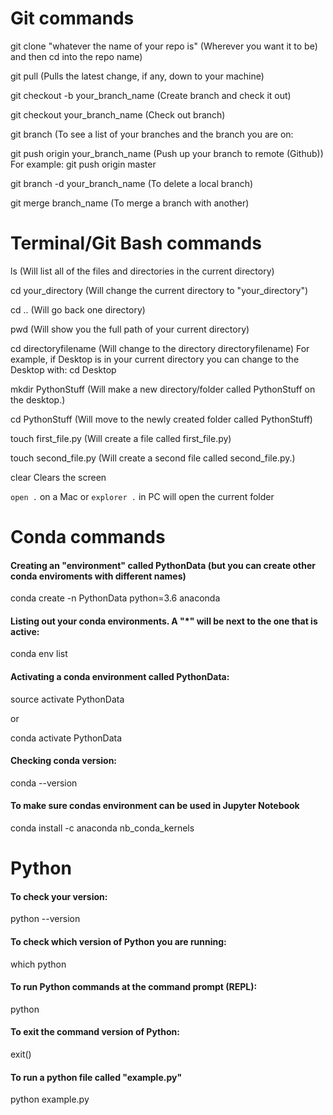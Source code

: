# Git commands

git clone "whatever the name of your repo is"
(Wherever you want it to be) and then cd into the repo name)

git pull
(Pulls the latest change, if any, down to your machine)

git checkout -b your_branch_name
(Create branch and check it out)

git checkout your_branch_name
(Check out branch)

git branch
(To see a list of your branches and the branch you are on:

git push origin your_branch_name
(Push up your branch to remote (Github))
For example: git push origin master

git branch -d your_branch_name
(To delete a local branch)

git merge branch_name
(To merge a branch with another)


# Terminal/Git Bash commands

ls
(Will list all of the files and directories in the current directory)

cd your_directory
(Will change the current directory to "your_directory")

cd ..
(Will go back one directory)

pwd
(Will show you the full path of your current directory)

cd directoryfilename
(Will change to the directory directoryfilename)
For example, if Desktop is in your current directory you can change to the Desktop with:
cd Desktop

mkdir PythonStuff
(Will make a new directory/folder called PythonStuff on the desktop.)

cd PythonStuff 
(Will move to the newly created folder called PythonStuff)

touch first_file.py 
(Will create a file called first_file.py)

touch second_file.py 
(Will create a second file called second_file.py.)

clear
Clears the screen

`open .` on a Mac or `explorer .` in PC will open the current folder

# Conda commands

#### Creating an "environment" called PythonData (but you can create other conda enviroments with different names)
conda create -n PythonData python=3.6 anaconda

#### Listing out your conda environments. A "*" will be next to the one that is active:
conda env list

#### Activating a conda environment called PythonData:

source activate PythonData

or 

conda activate PythonData

#### Checking conda version:
conda --version

#### To make sure condas environment can be used in Jupyter Notebook
conda install -c anaconda nb_conda_kernels

# Python

#### To check your version:
python --version

#### To check which version of Python you are running:
which python

#### To run Python commands at the command prompt (REPL):
python

#### To exit the command version of Python:
exit()

#### To run a python file called "example.py"
python example.py

